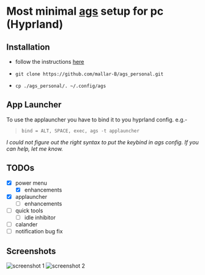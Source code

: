 # Most minimal [ags](https://aylur.github.io/ags-docs/) setup for pc (Hyprland)
## Installation
  - follow the instructions [here](https://aylur.github.io/ags-docs/config/installation/)

  - `git clone https://github.com/mallar-B/ags_personal.git`

  - `cp ./ags_personal/. ~/.config/ags`

## App Launcher
  To use the applauncher you have to bind it to you hyprland config. e.g.-
  > `bind = ALT, SPACE, exec, ags -t applauncher`

  *I could not figure out the right syntax to put the keybind in ags config. If you can help, let me know.*

## TODOs

  - [x] power menu
    - [x] enhancements 
  - [x] applauncher
    - [ ] enhancements   
  - [ ] quick tools
    - [ ] idle inhibitor
  - [ ] calander
  - [ ] notification bug fix

## Screenshots

![screenshot 1](https://github.com/mallar-B/ags_personal/blob/main/.Screenshots/2024-04-25-151357_hyprshot.png)
![screenshot 2](https://github.com/mallar-B/ags_personal/blob/main/.Screenshots/2024-04-23-131450_hyprshot.png)
